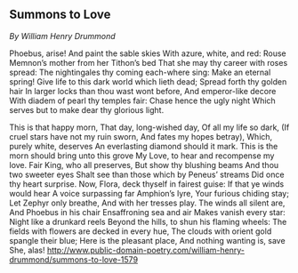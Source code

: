 ## Summons to Love

*By William Henry Drummond*

Phoebus, arise!
And paint the sable skies
With azure, white, and red:
Rouse Memnon’s mother from her Tithon’s bed
That she may thy career with roses spread:
The nightingales thy coming each-where sing:
Make an eternal spring!
Give life to this dark world which lieth dead;
Spread forth thy golden hair
In larger locks than thou wast wont before,
And emperor-like decore
With diadem of pearl thy temples fair:
Chase hence the ugly night
Which serves but to make dear thy glorious light.

This is that happy morn,
That day, long-wished day,
Of all my life so dark,
(If cruel stars have not my ruin sworn,
And fates my hopes betray),
Which, purely white, deserves
An everlasting diamond should it mark.
This is the morn should bring unto this grove
My Love, to hear and recompense my love.
Fair King, who all preserves,
But show thy blushing beams
And thou two sweeter eyes
Shalt see than those which by Peneus’ streams
Did once thy heart surprise.
Now, Flora, deck thyself in fairest guise:
If that ye winds would hear
A voice surpassing far Amphion’s lyre,
Your furious chiding stay;
Let Zephyr only breathe,
And with her tresses play.
The winds all silent are,
And Phoebus in his chair
Ensaffroning sea and air
Makes vanish every star:
Night like a drunkard reels
Beyond the hills, to shun his flaming wheels:
The fields with flowers are decked in every hue,
The clouds with orient gold spangle their blue;
Here is the pleasant place,
And nothing wanting is, save She, alas!
http://www.public-domain-poetry.com/william-henry-drummond/summons-to-love-1579
